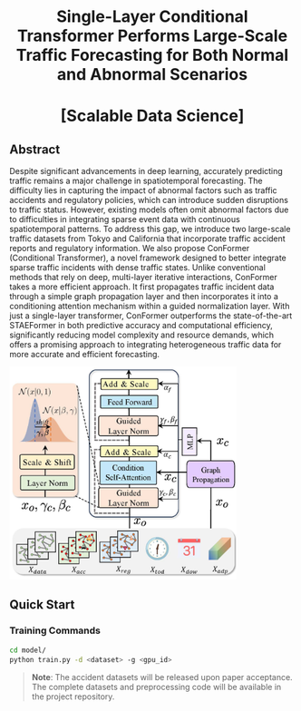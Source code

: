 # <div align="center">**Single-Layer Conditional Transformer Performs Large-Scale Traffic Forecasting for Both Normal and Abnormal Scenarios**</div>
# <div align="center">**[Scalable Data Science]**</div>

## Abstract

Despite significant advancements in deep learning, accurately predicting traffic remains a major challenge in spatiotemporal forecasting. The difficulty lies in capturing the impact of abnormal factors such as traffic accidents and regulatory policies, which can introduce sudden disruptions to traffic status. However, existing models often omit abnormal factors due to difficulties in integrating sparse event data with continuous spatiotemporal patterns. To address this gap, we introduce two large-scale traffic datasets from Tokyo and California that incorporate traffic accident reports and regulatory information. We also propose ConFormer (Conditional Transformer), a novel framework designed to better integrate sparse traffic incidents with dense traffic states. Unlike conventional methods that rely on deep, multi-layer iterative interactions, ConFormer takes a more efficient approach. It first propagates traffic incident data through a simple graph propagation layer and then incorporates it into a conditioning attention mechanism within a guided normalization layer. With just a single-layer transformer, ConFormer outperforms the state-of-the-art STAEFormer in both predictive accuracy and computational efficiency, significantly reducing model complexity and resource demands, which offers a promising approach to integrating heterogeneous traffic data for more accurate and efficient forecasting.

<img src="img/framework_new_v2.jpg" width="400" alt="model_arch">

## Quick Start

### Training Commands

```bash
cd model/
python train.py -d <dataset> -g <gpu_id>
```

> **Note**: The accident datasets will be released upon paper acceptance. The complete datasets and preprocessing code will be available in the project repository.
